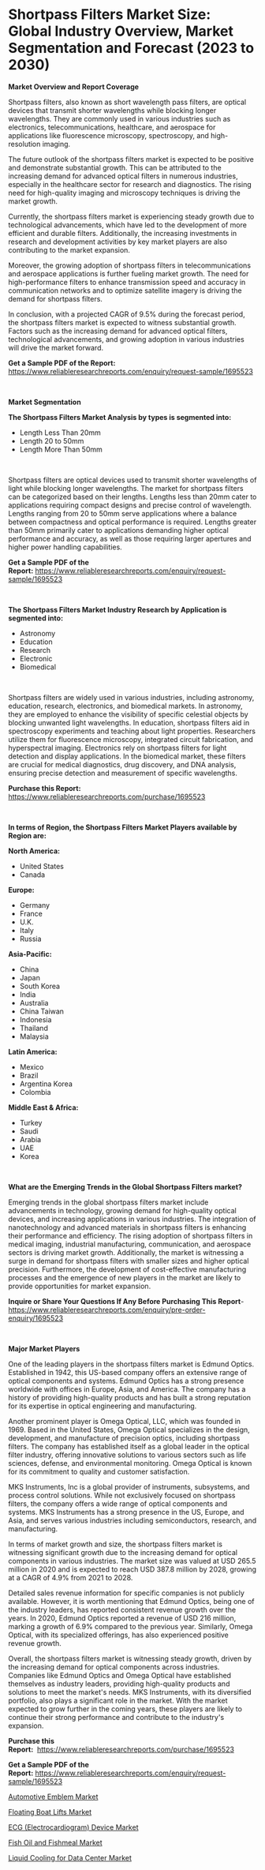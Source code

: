 <p><h1>Shortpass Filters Market Size: Global Industry Overview, Market Segmentation and Forecast (2023 to 2030)</h1></p><p><strong>Market Overview and Report Coverage</strong></p>
<p><p>Shortpass filters, also known as short wavelength pass filters, are optical devices that transmit shorter wavelengths while blocking longer wavelengths. They are commonly used in various industries such as electronics, telecommunications, healthcare, and aerospace for applications like fluorescence microscopy, spectroscopy, and high-resolution imaging.</p><p>The future outlook of the shortpass filters market is expected to be positive and demonstrate substantial growth. This can be attributed to the increasing demand for advanced optical filters in numerous industries, especially in the healthcare sector for research and diagnostics. The rising need for high-quality imaging and microscopy techniques is driving the market growth.</p><p>Currently, the shortpass filters market is experiencing steady growth due to technological advancements, which have led to the development of more efficient and durable filters. Additionally, the increasing investments in research and development activities by key market players are also contributing to the market expansion.</p><p>Moreover, the growing adoption of shortpass filters in telecommunications and aerospace applications is further fueling market growth. The need for high-performance filters to enhance transmission speed and accuracy in communication networks and to optimize satellite imagery is driving the demand for shortpass filters.</p><p>In conclusion, with a projected CAGR of 9.5% during the forecast period, the shortpass filters market is expected to witness substantial growth. Factors such as the increasing demand for advanced optical filters, technological advancements, and growing adoption in various industries will drive the market forward.</p></p>
<p><strong>Get a Sample PDF of the Report:</strong> <a href="https://www.reliableresearchreports.com/enquiry/request-sample/1695523">https://www.reliableresearchreports.com/enquiry/request-sample/1695523</a></p>
<p>&nbsp;</p>
<p><strong>Market Segmentation</strong></p>
<p><strong>The Shortpass Filters Market Analysis by types is segmented into:</strong></p>
<p><ul><li>Length Less Than 20mm</li><li>Length 20 to 50mm</li><li>Length More Than 50mm</li></ul></p>
<p>&nbsp;</p>
<p><p>Shortpass filters are optical devices used to transmit shorter wavelengths of light while blocking longer wavelengths. The market for shortpass filters can be categorized based on their lengths. Lengths less than 20mm cater to applications requiring compact designs and precise control of wavelength. Lengths ranging from 20 to 50mm serve applications where a balance between compactness and optical performance is required. Lengths greater than 50mm primarily cater to applications demanding higher optical performance and accuracy, as well as those requiring larger apertures and higher power handling capabilities.</p></p>
<p><strong>Get a Sample PDF of the Report:</strong>&nbsp;<a href="https://www.reliableresearchreports.com/enquiry/request-sample/1695523">https://www.reliableresearchreports.com/enquiry/request-sample/1695523</a></p>
<p>&nbsp;</p>
<p><strong>The Shortpass Filters Market Industry Research by Application is segmented into:</strong></p>
<p><ul><li>Astronomy</li><li>Education</li><li>Research</li><li>Electronic</li><li>Biomedical</li></ul></p>
<p>&nbsp;</p>
<p><p>Shortpass filters are widely used in various industries, including astronomy, education, research, electronics, and biomedical markets. In astronomy, they are employed to enhance the visibility of specific celestial objects by blocking unwanted light wavelengths. In education, shortpass filters aid in spectroscopy experiments and teaching about light properties. Researchers utilize them for fluorescence microscopy, integrated circuit fabrication, and hyperspectral imaging. Electronics rely on shortpass filters for light detection and display applications. In the biomedical market, these filters are crucial for medical diagnostics, drug discovery, and DNA analysis, ensuring precise detection and measurement of specific wavelengths.</p></p>
<p><strong>Purchase this Report:</strong>&nbsp; <a href="https://www.reliableresearchreports.com/purchase/1695523">https://www.reliableresearchreports.com/purchase/1695523</a></p>
<p>&nbsp;</p>
<p><strong>In terms of Region, the Shortpass Filters Market Players available by Region are:</strong></p>
<p>
    <p> <strong> North America: </strong>
        <ul>
            <li>United States</li>
            <li>Canada</li>
        </ul>
        </p> 
    <p> <strong> Europe: </strong>
        <ul>
            <li>Germany</li>
            <li>France</li>
            <li>U.K.</li>
            <li>Italy</li>
            <li>Russia</li>
        </ul>
        </p> 
    <p> <strong> Asia-Pacific: </strong>
        <ul>
            <li>China</li>
            <li>Japan</li>
            <li>South Korea</li>
            <li>India</li>
            <li>Australia</li>
            <li>China Taiwan</li>
            <li>Indonesia</li>
            <li>Thailand</li>
            <li>Malaysia</li>
        </ul>
        </p> 
    <p> <strong> Latin America: </strong>
        <ul>
            <li>Mexico</li>
            <li>Brazil</li>
            <li>Argentina Korea</li>
            <li>Colombia</li>
        </ul>
        </p> 
    <p> <strong> Middle East & Africa: </strong>
        <ul>
            <li>Turkey</li>
            <li>Saudi</li>
            <li>Arabia</li>
            <li>UAE</li>
            <li>Korea</li>
        </ul>
    </p>
    </p>
<p>&nbsp;</p>
<p><strong>What are the Emerging Trends in the Global Shortpass Filters market?</strong></p>
<p><p>Emerging trends in the global shortpass filters market include advancements in technology, growing demand for high-quality optical devices, and increasing applications in various industries. The integration of nanotechnology and advanced materials in shortpass filters is enhancing their performance and efficiency. The rising adoption of shortpass filters in medical imaging, industrial manufacturing, communication, and aerospace sectors is driving market growth. Additionally, the market is witnessing a surge in demand for shortpass filters with smaller sizes and higher optical precision. Furthermore, the development of cost-effective manufacturing processes and the emergence of new players in the market are likely to provide opportunities for market expansion.</p></p>
<p><strong>Inquire or Share Your Questions If Any Before Purchasing This Report</strong>- <a href="https://www.reliableresearchreports.com/enquiry/pre-order-enquiry/1695523">https://www.reliableresearchreports.com/enquiry/pre-order-enquiry/1695523</a></p>
<p>&nbsp;</p>
<p><strong>Major Market Players</strong></p>
<p><p>One of the leading players in the shortpass filters market is Edmund Optics. Established in 1942, this US-based company offers an extensive range of optical components and systems. Edmund Optics has a strong presence worldwide with offices in Europe, Asia, and America. The company has a history of providing high-quality products and has built a strong reputation for its expertise in optical engineering and manufacturing. </p><p>Another prominent player is Omega Optical, LLC, which was founded in 1969. Based in the United States, Omega Optical specializes in the design, development, and manufacture of precision optics, including shortpass filters. The company has established itself as a global leader in the optical filter industry, offering innovative solutions to various sectors such as life sciences, defense, and environmental monitoring. Omega Optical is known for its commitment to quality and customer satisfaction.</p><p>MKS Instruments, Inc is a global provider of instruments, subsystems, and process control solutions. While not exclusively focused on shortpass filters, the company offers a wide range of optical components and systems. MKS Instruments has a strong presence in the US, Europe, and Asia, and serves various industries including semiconductors, research, and manufacturing.</p><p>In terms of market growth and size, the shortpass filters market is witnessing significant growth due to the increasing demand for optical components in various industries. The market size was valued at USD 265.5 million in 2020 and is expected to reach USD 387.8 million by 2028, growing at a CAGR of 4.9% from 2021 to 2028.</p><p>Detailed sales revenue information for specific companies is not publicly available. However, it is worth mentioning that Edmund Optics, being one of the industry leaders, has reported consistent revenue growth over the years. In 2020, Edmund Optics reported a revenue of USD 216 million, marking a growth of 6.9% compared to the previous year. Similarly, Omega Optical, with its specialized offerings, has also experienced positive revenue growth.</p><p>Overall, the shortpass filters market is witnessing steady growth, driven by the increasing demand for optical components across industries. Companies like Edmund Optics and Omega Optical have established themselves as industry leaders, providing high-quality products and solutions to meet the market's needs. MKS Instruments, with its diversified portfolio, also plays a significant role in the market. With the market expected to grow further in the coming years, these players are likely to continue their strong performance and contribute to the industry's expansion.</p></p>
<p><strong>Purchase this Report:</strong>&nbsp;&nbsp;<a href="https://www.reliableresearchreports.com/purchase/1695523">https://www.reliableresearchreports.com/purchase/1695523</a></p>
<p></p>
<p><strong>Get a Sample PDF of the Report:</strong>&nbsp;<a href="https://www.reliableresearchreports.com/enquiry/request-sample/1695523">https://www.reliableresearchreports.com/enquiry/request-sample/1695523</a></p>
<p><p><a href="https://www.linkedin.com/pulse/automotive-emblem-market-size-growth-forecast-from-2023-2030-rr5re/">Automotive Emblem Market</a></p><p><a href="https://www.linkedin.com/pulse/floating-boat-lifts-market-research-report-provides-thorough-vhgee/">Floating Boat Lifts Market</a></p><p><a href="https://github.com/prosalinda88/Market-Research-Report-List-1/blob/main/ecg-electrocardiogram-device-market.md">ECG (Electrocardiogram) Device Market</a></p><p><a href="https://medium.com/@tammyfreeman2022/fish-oil-and-fishmeal-market-comprehensive-assessment-by-type-application-and-geography-e0e5b7fe3807">Fish Oil and Fishmeal Market</a></p><p><a href="https://medium.com/@anndavis1924/liquid-cooling-for-data-center-market-report-reveals-the-latest-trends-and-growth-opportunities-of-8df1f8184310">Liquid Cooling for Data Center Market</a></p></p>